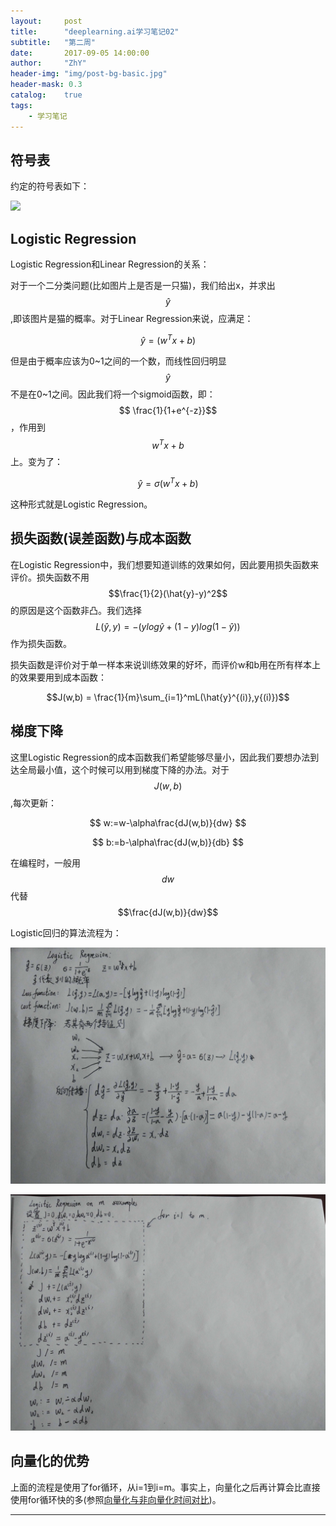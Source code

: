 ```yaml
---
layout:     post
title:      "deeplearning.ai学习笔记02"
subtitle:   "第二周"
date:       2017-09-05 14:00:00
author:     "ZhY"
header-img: "img/post-bg-basic.jpg"
header-mask: 0.3
catalog:    true
tags:
    - 学习笔记
---
```

## 符号表

约定的符号表如下：

![](/img/in-post/nn&dl/note02-01.jpg)

## Logistic Regression

Logistic Regression和Linear Regression的关系：

对于一个二分类问题(比如图片上是否是一只猫)，我们给出x，并求出$$\hat{y}$$,即该图片是猫的概率。对于Linear Regression来说，应满足：

$$\hat{y} = (w^Tx+b) $$

但是由于概率应该为0~1之间的一个数，而线性回归明显$$\hat{y}$$不是在0~1之间。因此我们将一个sigmoid函数，即：$$ \frac{1}{1+e^{-z}}$$，作用到$$w^Tx+b$$上。变为了：

$$\hat{y} = \sigma(w^Tx+b)$$

这种形式就是Logistic Regression。

## 损失函数(误差函数)与成本函数

在Logistic Regression中，我们想要知道训练的效果如何，因此要用损失函数来评价。损失函数不用$$\frac{1}{2}(\hat{y}-y)^2$$的原因是这个函数非凸。我们选择$$L(\hat{y},y) = - (ylog\hat{y}+(1-y)log(1-\hat{y}))$$作为损失函数。

损失函数是评价对于单一样本来说训练效果的好坏，而评价w和b用在所有样本上的效果要用到成本函数：

$$J(w,b) = \frac{1}{m}\sum_{i=1}^mL(\hat{y}^{(i)},y{(i)})$$

## 梯度下降

这里Logistic Regression的成本函数我们希望能够尽量小，因此我们要想办法到达全局最小值，这个时候可以用到梯度下降的办法。对于$$J(w,b)$$,每次更新：

$$ w:=w-\alpha\frac{dJ(w,b)}{dw} $$

$$ b:=b-\alpha\frac{dJ(w,b)}{db} $$

在编程时，一般用$$dw$$代替$$\frac{dJ(w,b)}{dw}$$

Logistic回归的算法流程为：

![](/img/in-post/nn&dl/note02-02.jpg)

![](/img/in-post/nn&dl/note02-03.jpg)

## 向量化的优势

上面的流程是使用了for循环，从i=1到i=m。事实上，向量化之后再计算会比直接使用for循环快的多(参照[向量化与非向量化时间对比][1])。












---
[1]:https://github.com/zanghyu/machine-learning/blob/master/vectorization.ipynb


<script src="//cdn.bootcss.com/mathjax/2.7.0/MathJax.js?config=TeX-AMS-MML_HTMLorMML"></script>